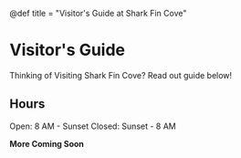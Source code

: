 @def title = "Visitor's Guide at Shark Fin Cove"

# Visitor's Guide

Thinking of Visiting Shark Fin Cove? Read out guide below!

## Hours

Open: 8 AM - Sunset
Closed: Sunset - 8 AM

**More Coming Soon**
